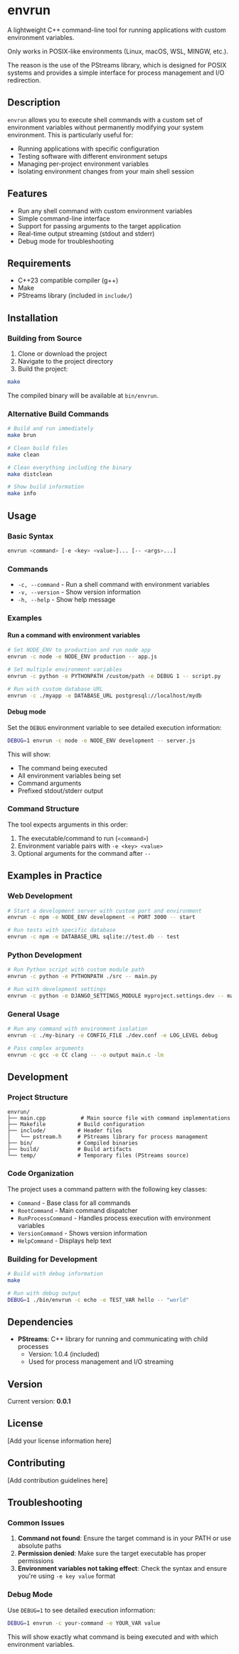 # envrun

A lightweight C++ command-line tool for running applications with custom environment variables.

Only works in POSIX-like environments (Linux, macOS, WSL, MINGW, etc.).

The reason is the use of the PStreams library, which is designed for POSIX systems and provides a simple interface for process management and I/O redirection.

## Description

`envrun` allows you to execute shell commands with a custom set of environment variables without permanently modifying your system environment. This is particularly useful for:

- Running applications with specific configuration
- Testing software with different environment setups
- Managing per-project environment variables
- Isolating environment changes from your main shell session

## Features

- Run any shell command with custom environment variables
- Simple command-line interface
- Support for passing arguments to the target application
- Real-time output streaming (stdout and stderr)
- Debug mode for troubleshooting

## Requirements

- C++23 compatible compiler (g++)
- Make
- PStreams library (included in `include/`)

## Installation

### Building from Source

1. Clone or download the project
2. Navigate to the project directory
3. Build the project:

```bash
make
```

The compiled binary will be available at `bin/envrun`.

### Alternative Build Commands

```bash
# Build and run immediately
make brun

# Clean build files
make clean

# Clean everything including the binary
make distclean

# Show build information
make info
```

## Usage

### Basic Syntax

```bash
envrun <command> [-e <key> <value>]... [-- <args>...]
```

### Commands

- `-c, --command` - Run a shell command with environment variables
- `-v, --version` - Show version information
- `-h, --help` - Show help message

### Examples

#### Run a command with environment variables

```bash
# Set NODE_ENV to production and run node app
envrun -c node -e NODE_ENV production -- app.js

# Set multiple environment variables
envrun -c python -e PYTHONPATH /custom/path -e DEBUG 1 -- script.py

# Run with custom database URL
envrun -c ./myapp -e DATABASE_URL postgresql://localhost/mydb
```

#### Debug mode

Set the `DEBUG` environment variable to see detailed execution information:

```bash
DEBUG=1 envrun -c node -e NODE_ENV development -- server.js
```

This will show:
- The command being executed
- All environment variables being set
- Command arguments
- Prefixed stdout/stderr output

### Command Structure

The tool expects arguments in this order:
1. The executable/command to run (`<command>`)
2. Environment variable pairs with `-e <key> <value>`
3. Optional arguments for the command after `--`

## Examples in Practice

### Web Development

```bash
# Start a development server with custom port and environment
envrun -c npm -e NODE_ENV development -e PORT 3000 -- start

# Run tests with specific database
envrun -c npm -e DATABASE_URL sqlite://test.db -- test
```

### Python Development

```bash
# Run Python script with custom module path
envrun -c python -e PYTHONPATH ./src -- main.py

# Run with development settings
envrun -c python -e DJANGO_SETTINGS_MODULE myproject.settings.dev -- manage.py runserver
```

### General Usage

```bash
# Run any command with environment isolation
envrun -c ./my-binary -e CONFIG_FILE ./dev.conf -e LOG_LEVEL debug

# Pass complex arguments
envrun -c gcc -e CC clang -- -o output main.c -lm
```

## Development

### Project Structure

```
envrun/
├── main.cpp           # Main source file with command implementations
├── Makefile          # Build configuration
├── include/          # Header files
│   └── pstream.h     # PStreams library for process management
├── bin/              # Compiled binaries
├── build/            # Build artifacts
└── temp/             # Temporary files (PStreams source)
```

### Code Organization

The project uses a command pattern with the following key classes:

- `Command` - Base class for all commands
- `RootCommand` - Main command dispatcher
- `RunProcessCommand` - Handles process execution with environment variables
- `VersionCommand` - Shows version information
- `HelpCommand` - Displays help text

### Building for Development

```bash
# Build with debug information
make

# Run with debug output
DEBUG=1 ./bin/envrun -c echo -e TEST_VAR hello -- "world"
```

## Dependencies

- **PStreams**: C++ library for running and communicating with child processes
  - Version: 1.0.4 (included)
  - Used for process management and I/O streaming

## Version

Current version: **0.0.1**

## License

[Add your license information here]

## Contributing

[Add contribution guidelines here]

## Troubleshooting

### Common Issues

1. **Command not found**: Ensure the target command is in your PATH or use absolute paths
2. **Permission denied**: Make sure the target executable has proper permissions
3. **Environment variables not taking effect**: Check the syntax and ensure you're using `-e key value` format

### Debug Mode

Use `DEBUG=1` to see detailed execution information:

```bash
DEBUG=1 envrun -c your-command -e YOUR_VAR value
```

This will show exactly what command is being executed and with which environment variables.

